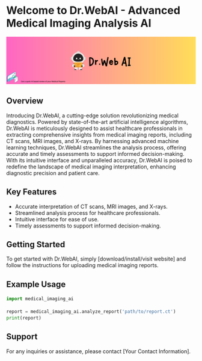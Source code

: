 # Welcome to Dr.WebAI - Advanced Medical Imaging Analysis AI

![Medical Imaging AI](https://github.com/Dr-WebAI/.github/blob/main/Banner.png)

## Overview

Introducing Dr.WebAI, a cutting-edge solution revolutionizing medical diagnostics. Powered by state-of-the-art artificial intelligence algorithms, Dr.WebAI is meticulously designed to assist healthcare professionals in extracting comprehensive insights from medical imaging reports, including CT scans, MRI images, and X-rays. By harnessing advanced machine learning techniques, Dr.WebAI streamlines the analysis process, offering accurate and timely assessments to support informed decision-making. With its intuitive interface and unparalleled accuracy, Dr.WebAI is poised to redefine the landscape of medical imaging interpretation, enhancing diagnostic precision and patient care.

## Key Features

- Accurate interpretation of CT scans, MRI images, and X-rays.
- Streamlined analysis process for healthcare professionals.
- Intuitive interface for ease of use.
- Timely assessments to support informed decision-making.

## Getting Started

To get started with Dr.WebAI, simply [download/install/visit website] and follow the instructions for uploading medical imaging reports.

## Example Usage

```python
import medical_imaging_ai

report = medical_imaging_ai.analyze_report('path/to/report.ct')
print(report)
```

## Support

For any inquiries or assistance, please contact [Your Contact Information].
```
